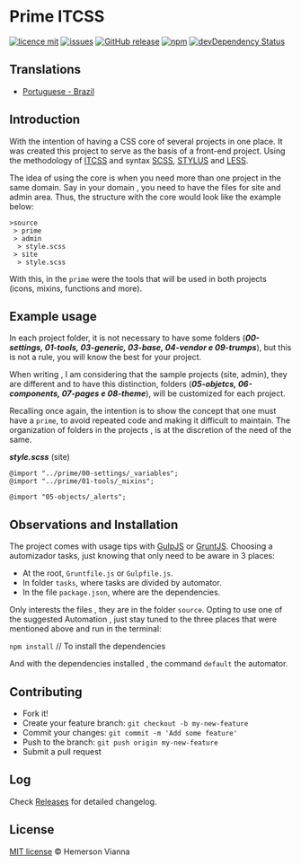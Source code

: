# Prime ITCSS

[![licence mit](https://img.shields.io/badge/license-MIT-blue.svg?style=flat-square)](http://hemersonvianna.mit-license.org/)
[![issues](https://img.shields.io/github/issues/prime-solutions/prime-itcss.svg?style=flat-square)](https://github.com/prime-solutions/prime-itcss/issues)
[![GitHub release](https://img.shields.io/github/release/prime-solutions/prime-itcss.svg?style=flat-square)](https://github.com/prime-solutions/prime-itcss/releases)
[![npm](https://img.shields.io/npm/dt/prime-itcss.svg?style=flat-square)](https://www.npmjs.com/package/prime-itcss)
[![devDependency Status](https://img.shields.io/david/dev/prime-solutions/prime-itcss.svg?style=flat-square)](https://david-dm.org/prime-solutions/prime-itcss#info=devDependencies)

## Translations

* [Portuguese - Brazil](translations/pt_BR)

## Introduction

With the intention of having a CSS core of several projects in one place. It was created this project to serve as the basis of a front-end project. Using the methodology of [ITCSS](http://itcss.io/) and syntax [SCSS](http://sass-lang.com/), [STYLUS](https://learnboost.github.io/stylus/) and [LESS](http://lesscss.org/).

The idea of using the core is when you need more than one project in the same domain. Say in your domain , you need to have the files for site and admin area. Thus, the structure with the core would look like the example below:

```
>source
 > prime
 > admin
  > style.scss 
 > site
  > style.scss 
```

With this, in the `prime` were the tools that will be used in both projects (icons, mixins, functions and more). 

## Example usage

In each project folder, it is not necessary to have some folders (***00-settings, 01-tools, 03-generic, 03-base, 04-vendor e 09-trumps***), but this is not a rule, you will know the best for your project. 

When writing , I am considering that the sample projects (site, admin), they are different and to have this distinction, folders (***05-objetcs, 06-components, 07-pages e 08-theme***), will be customized for each project.

Recalling once again, the intention is to show the concept that one must have a `prime`, to avoid repeated code and making it difficult to maintain. The organization of folders in the projects , is at the discretion of the need of the same.

***style.scss*** (site)

```
@import "../prime/00-settings/_variables";
@import "../prime/01-tools/_mixins";

@import "05-objects/_alerts";

```

## Observations and Installation

The project comes with usage tips with [GulpJS](http://gulpjs.com/) or [GruntJS](http://gruntjs.com/). Choosing a automizador tasks, just knowing that only need to be aware in 3 places:

- At the root, `Gruntfile.js` or `Gulpfile.js`.
- In folder `tasks`, where tasks are divided by automator.
- In the file `package.json`, where are the dependencies.

Only interests the files , they are in the folder `source`. Opting to use one of the suggested Automation , just stay tuned to the three places that were mentioned above and run in the terminal:

`npm install` // To install the dependencies

And with the dependencies installed , the command `default` the automator.

## Contributing

- Fork it!
- Create your feature branch: `git checkout -b my-new-feature`
- Commit your changes: `git commit -m 'Add some feature'`
- Push to the branch: `git push origin my-new-feature`
- Submit a pull request

## Log

Check [Releases](https://github.com/prime-solutions/prime-itcss/releases) for detailed changelog.

## License

[MIT license](http://hemersonvianna.mit-license.org/) © Hemerson Vianna
